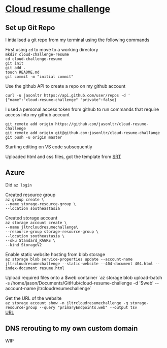 # [Cloud resume challenge](https://cloudresumechallenge.dev/docs/the-challenge/azure/) #

## Set up Git Repo ##
I intialised a git repo from my terminal using the following commands  
  
First using `cd` to move to a working directory  
`mkdir cloud-challenge-resume`  
`cd cloud-challenge-resume`  
`git init`  
`git add .`  
`touch README.md`  
`git commit -m "initial commit"`  
  
Use the github API to create a repo on my github account  
  
`curl -u jasonltr https://api.github.com/user/repos -d '   {"name":"cloud-resume-challenge" "private":false}`  
  
I used a personal access token from github to run commands that require access into my github account  
  
`git remote add origin https://github.com/jasonltr/cloud-resume-challenge`  
`git remote add origin git@github.com:jasonltr/cloud-resume-challange`  
`git push -u origin master`  
  
Starting editing on VS code subsequently  
  
Uploaded html and css files, got the template from [SRT](https://sampleresumetemplate.net/)  
  
## Azure ##  
  
Did `az login`
  
Created resource group  
`az group create \`  
  `--name storage-resource-group \`  
  `--location southeastasia`  
  
Created storage account  
`az storage account create \`  
  `--name jltrcloudresumechallenge\`  
  `--resource-group storage-resource-group \`  
  `--location southeastasia \`  
  `--sku Standard_RAGRS \`  
  `--kind StorageV2`  

Enable static website hosting from blob storage  
`az storage blob service-properties update --account-name jltrcloudresumechallenge --static-website --404-document 404.html --index-document resume.html`  

Upload required files onto a $web container  
`az storage blob upload-batch -s /home/jason/Documents/GitHub/cloud-resume-challenge -d '$web' --account-name jltrcloudresumechallenge`  

Get the URL of the website  
`az storage account show -n jltrcloudresumechallenge -g storage-resource-group --query "primaryEndpoints.web" --output tsv`  
[URL](https://jltrcloudresumechallenge.z23.web.core.windows.net/)  
  
## DNS rerouting to my own custom domain ##  
WIP
  


